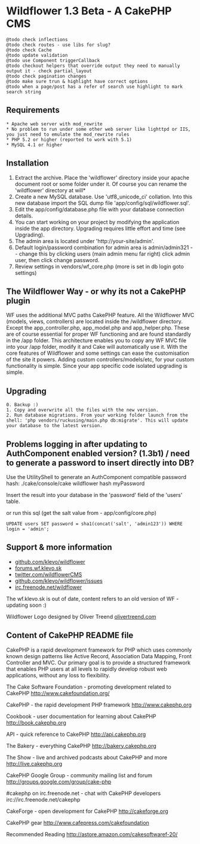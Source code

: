 Wildflower 1.3 Beta - A CakePHP CMS
===================================

	@todo check inflections
	@todo check routes - use libs for slug?
	@todo check Cache
	@todo update validation
	@todo use Component triggerCallback 
	@todo checkout helpers that override output they need to manually output it - check partial_layout
	@todo check pagination changes
	@todo make sure trun & highlight have correct options
	@todo when a page/post has a refer of search use highlight to mark search string

Requirements
------------

    * Apache web server with mod_rewrite
    * No problem to run under some other web server like lighttpd or IIS, you just need to emulate the mod_rewrite rules 
    * PHP 5.2 or higher (reported to work with 5.1)
    * MySQL 4.1 or higher

Installation
-----------

   1. Extract the archive. Place the 'wildflower' directory inside your apache document root or some folder under it. Of course you can rename the 'wildflower' directory at will*
   2. Create a new MySQL database. Use 'utf8_unicode_ci' collation. Into this new database import the SQL dump file 'app/config/sql/wildflower.sql'.
   3. Edit the app/config/database.php file with your database connection details.
   4. You can start working on your project by modifying the application inside the app directory. Upgrading requires little effort and time (see Upgrading).
   5. The admin area is located under 'http://your-site/admin'.
   6. Default login/password combination for admin area is admin/admin321 -- change this by clicking users (main admin menu far right) click admin user, then click change password.
   7. Review settings in vendors/wf_core.php (more is set in db login goto settings)
   

The Wildflower Way - or why its not a CakePHP plugin
----------------------------------------------------

WF uses the additional MVC paths CakePHP feature. All the Wildflower MVC (models, views, controllers) are located inside the /wildflower directory. Except the app_controller.php, app_model.php and app_helper.php. These are of course essential for proper WF functioning and are found standardly in the /app folder. This architecture enables you to copy any WF MVC file into your /app folder, modify it and Cake will automatically use it. With the core features of Wildflower and some settings can ease the customisation of the site it powers.  Adding custom controllers/models/etc, for your custom functionality is simple.  Since your app specific code isolated upgrading is simple.


Upgrading
---------

    0. Backup :)
    1. Copy and overwrite all the files with the new version.
    2. Run database migrations. From your working folder launch from the shell: 'php vendors/ruckusing/main.php db:migrate'. This will update your database to the latest version.
   

Problems logging in after updating to AuthComponent enabled version? (1.3b1) / need to generate a password to insert directly into DB?
------------------------------------------------------------

Use the UtilityShell to generate an AuthComponent compatible password hash:
./cake/console/cake wildflower hash myPassword

Insert the result into your database in the 'password' field of the 'users' table.

or run this sql (get the salt value from - app/config/core.php)

    UPDATE users SET password = sha1(concat('salt', 'admin123')) WHERE login = 'admin';

Support & more information
--------------------------

  - [github.com/klevo/wildflower][1] 
  - [forums.wf.klevo.sk][2]
  - [twitter.com/wildflowerCMS][3]
  - [github.com/klevo/wildflower/issues][4]
  - [irc.freenode.net/wildflower][5]

The wf.klevo.sk is out of date, content refers to an old version of WF - updating soon :)

Wildflower Logo designed by Oliver Treend
[olivertreend.com][6]


Content of CakePHP README file
------------------------------

CakePHP is a rapid development framework for PHP which uses commonly known design patterns like Active Record, Association Data Mapping, Front Controller and MVC. Our primary goal is to provide a structured framework that enables PHP users at all levels to rapidly develop robust web applications, without any loss to flexibility.

The Cake Software Foundation - promoting development related to CakePHP
http://www.cakefoundation.org/

CakePHP - the rapid development PHP framework
http://www.cakephp.org

Cookbook - user documentation for learning about CakePHP
http://book.cakephp.org

API - quick reference to CakePHP
http://api.cakephp.org

The Bakery - everything CakePHP
http://bakery.cakephp.org

The Show - live and archived podcasts about CakePHP and more
http://live.cakephp.org

CakePHP Google Group - community mailing list and forum
http://groups.google.com/group/cake-php

#cakephp on irc.freenode.net - chat with CakePHP developers
irc://irc.freenode.net/cakephp

CakeForge - open development for CakePHP
http://cakeforge.org

CakePHP gear
http://www.cafepress.com/cakefoundation

Recommended Reading
http://astore.amazon.com/cakesoftwaref-20/


  [1]: http://github.com/klevo/wildflower
  [2]: http://forums.wf.klevo.sk
  [3]: http://twitter.com/wildflowerCMS
  [4]: http://github.com/klevo/wildflower/issues
  [5]: irc://irc.freenode.net/wildflower
  [6]: http://www.olivertreend.com